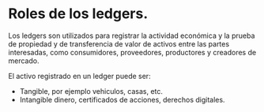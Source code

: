 # Roles de los ledgers.

Los ledgers son utilizados para registrar la actividad económica y la prueba de propiedad y de transferencia de valor de activos entre las partes interesadas, como consumidores, proveedores, productores y creadores de mercado.

El activo registrado en un ledger puede ser:

- Tangible, por ejemplo vehiculos, casas, etc.
- Intangible dinero, certificados de acciones, derechos digitales.
